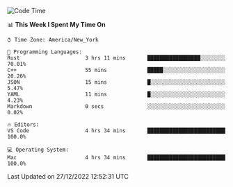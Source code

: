 <!--START_SECTION:waka-->
![Code Time](http://img.shields.io/badge/Code%20Time-27%20mins-blue)

📊 **This Week I Spent My Time On** 

```text
⌚︎ Time Zone: America/New_York

💬 Programming Languages: 
Rust                     3 hrs 11 mins       █████████████████░░░░░░░░   70.01% 
C++                      55 mins             █████░░░░░░░░░░░░░░░░░░░░   20.26% 
JSON                     15 mins             █░░░░░░░░░░░░░░░░░░░░░░░░   5.47% 
YAML                     11 mins             █░░░░░░░░░░░░░░░░░░░░░░░░   4.23% 
Markdown                 0 secs              ░░░░░░░░░░░░░░░░░░░░░░░░░   0.02%

🔥 Editors: 
VS Code                  4 hrs 34 mins       █████████████████████████   100.0%

💻 Operating System: 
Mac                      4 hrs 34 mins       █████████████████████████   100.0%

```


 Last Updated on 27/12/2022 12:52:31 UTC
<!--END_SECTION:waka-->
